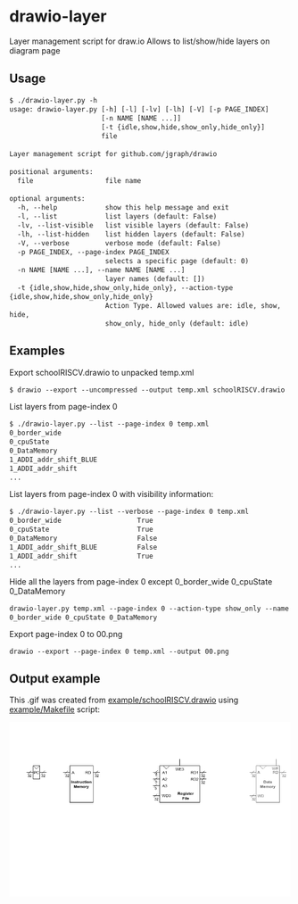 # drawio-layer
Layer management script for draw.io
Allows to list/show/hide layers on diagram page

## Usage

```
$ ./drawio-layer.py -h
usage: drawio-layer.py [-h] [-l] [-lv] [-lh] [-V] [-p PAGE_INDEX]
                       [-n NAME [NAME ...]]
                       [-t {idle,show,hide,show_only,hide_only}]
                       file

Layer management script for github.com/jgraph/drawio

positional arguments:
  file                  file name

optional arguments:
  -h, --help            show this help message and exit
  -l, --list            list layers (default: False)
  -lv, --list-visible   list visible layers (default: False)
  -lh, --list-hidden    list hidden layers (default: False)
  -V, --verbose         verbose mode (default: False)
  -p PAGE_INDEX, --page-index PAGE_INDEX
                        selects a specific page (default: 0)
  -n NAME [NAME ...], --name NAME [NAME ...]
                        layer names (default: [])
  -t {idle,show,hide,show_only,hide_only}, --action-type {idle,show,hide,show_only,hide_only}
                        Action Type. Allowed values are: idle, show, hide,
                        show_only, hide_only (default: idle)
```

## Examples

Export schoolRISCV.drawio to unpacked temp.xml
```
$ drawio --export --uncompressed --output temp.xml schoolRISCV.drawio
```

List layers from page-index 0
```
$ ./drawio-layer.py --list --page-index 0 temp.xml 
0_border_wide
0_cpuState
0_DataMemory
1_ADDI_addr_shift_BLUE
1_ADDI_addr_shift
...
```

List layers from page-index 0 with visibility information:
```
$ ./drawio-layer.py --list --verbose --page-index 0 temp.xml 
0_border_wide                   True
0_cpuState                      True
0_DataMemory                    False
1_ADDI_addr_shift_BLUE          False
1_ADDI_addr_shift               True
...
```

Hide all the layers from page-index 0 except 0_border_wide 0_cpuState 0_DataMemory
```
drawio-layer.py temp.xml --page-index 0 --action-type show_only --name 0_border_wide 0_cpuState 0_DataMemory
```

Export page-index 0 to 00.png
```
drawio --export --page-index 0 temp.xml --output 00.png
```

## Output example

This .gif was created from [example/schoolRISCV.drawio](example/schoolRISCV.drawio) using [example/Makefile](example/Makefile) script:

![schoolRISCV.gif](example/schoolRISCV.gif)

